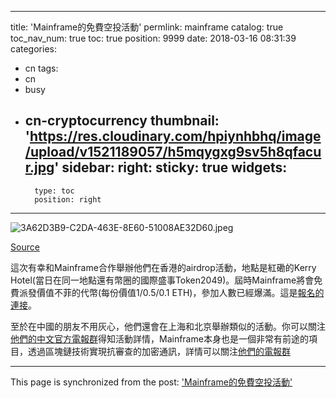 
---
title: 'Mainframe的免費空投活動'
permlink: mainframe
catalog: true
toc_nav_num: true
toc: true
position: 9999
date: 2018-03-16 08:31:39
categories:
- cn
tags:
- cn
- busy
- cn-cryptocurrency
thumbnail: 'https://res.cloudinary.com/hpiynhbhq/image/upload/v1521189057/h5mqygxg9sv5h8qfacur.jpg'
sidebar:
    right:
        sticky: true
widgets:
    -
        type: toc
        position: right
---


![3A62D3B9-C2DA-463E-8E60-51008AE32D60.jpeg](https://res.cloudinary.com/hpiynhbhq/image/upload/v1521189057/h5mqygxg9sv5h8qfacur.jpg)


[Source](https://www.eventbrite.co.uk/e/mainframe-physical-airdrop-hong-kong-tickets-44111713322)

這次有幸和Mainframe合作舉辦他們在香港的airdrop活動，地點是紅磡的Kerry Hotel(當日在同一地點還有幣圈的國際盛事Token2049)。屆時Mainframe將會免費派發價值不菲的代幣(每份價值1/0.5/0.1 ETH)，參加人數已經爆滿。這是[報名的連接](https://www.eventbrite.co.uk/e/mainframe-physical-airdrop-hong-kong-tickets-44111713322)。

至於在中國的朋友不用灰心，他們還會在上海和北京舉辦類似的活動。你可以關注[他們的中文官方電報群](https://t.me/MainframeChina)得知活動詳情，Mainframe本身也是一個非常有前途的項目，透過區塊鏈技術實現抗審查的加密通訊，詳情可以關注[他們的電報群](https://t.me/MainframeChina)

- - -

This page is synchronized from the post: ['Mainframe的免費空投活動'](https://steemit.com/@htliao/mainframe)
